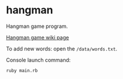 # hangman
Hangman game program.

[Hangman game wiki page](https://en.wikipedia.org/wiki/Hangman_(game))

To add new words: open the `/data/words.txt`.

Console launch command:

```
ruby main.rb
```

